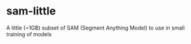 # sam-little
A little (~1GB) subset of SAM (Segment Anything Model) to use in small training of models
